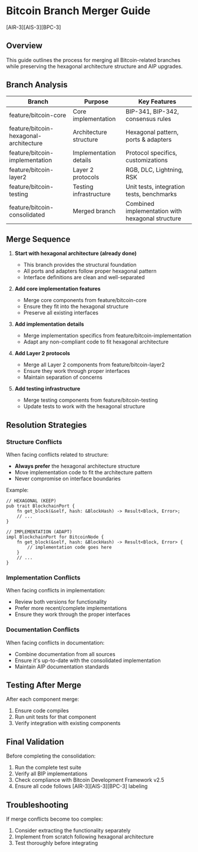 # Bitcoin Branch Merger Guide
[AIR-3][AIS-3][BPC-3]

## Overview

This guide outlines the process for merging all Bitcoin-related branches while preserving the hexagonal architecture structure and AIP upgrades.

## Branch Analysis

| Branch | Purpose | Key Features |
|--------|---------|--------------|
| feature/bitcoin-core | Core implementation | BIP-341, BIP-342, consensus rules |
| feature/bitcoin-hexagonal-architecture | Architecture structure | Hexagonal pattern, ports & adapters |
| feature/bitcoin-implementation | Implementation details | Protocol specifics, customizations |
| feature/bitcoin-layer2 | Layer 2 protocols | RGB, DLC, Lightning, RSK |
| feature/bitcoin-testing | Testing infrastructure | Unit tests, integration tests, benchmarks |
| feature/bitcoin-consolidated | Merged branch | Combined implementation with hexagonal structure |

## Merge Sequence

1. **Start with hexagonal architecture (already done)**
   - This branch provides the structural foundation
   - All ports and adapters follow proper hexagonal pattern
   - Interface definitions are clean and well-separated

2. **Add core implementation features**
   - Merge core components from feature/bitcoin-core
   - Ensure they fit into the hexagonal structure
   - Preserve all existing interfaces

3. **Add implementation details**
   - Merge implementation specifics from feature/bitcoin-implementation
   - Adapt any non-compliant code to fit hexagonal architecture

4. **Add Layer 2 protocols**
   - Merge all Layer 2 components from feature/bitcoin-layer2
   - Ensure they work through proper interfaces
   - Maintain separation of concerns

5. **Add testing infrastructure**
   - Merge testing components from feature/bitcoin-testing
   - Update tests to work with the hexagonal structure

## Resolution Strategies

### Structure Conflicts

When facing conflicts related to structure:
- **Always prefer** the hexagonal architecture structure
- Move implementation code to fit the architecture pattern
- Never compromise on interface boundaries

Example:
```
// HEXAGONAL (KEEP)
pub trait BlockchainPort {
    fn get_block(&self, hash: &BlockHash) -> Result<Block, Error>;
    // ...
}

// IMPLEMENTATION (ADAPT)
impl BlockchainPort for BitcoinNode {
    fn get_block(&self, hash: &BlockHash) -> Result<Block, Error> {
        // implementation code goes here
    }
    // ...
}
```

### Implementation Conflicts

When facing conflicts in implementation:
- Review both versions for functionality
- Prefer more recent/complete implementations
- Ensure they work through the proper interfaces

### Documentation Conflicts

When facing conflicts in documentation:
- Combine documentation from all sources
- Ensure it's up-to-date with the consolidated implementation
- Maintain AIP documentation standards

## Testing After Merge

After each component merge:
1. Ensure code compiles
2. Run unit tests for that component
3. Verify integration with existing components

## Final Validation

Before completing the consolidation:
1. Run the complete test suite
2. Verify all BIP implementations
3. Check compliance with Bitcoin Development Framework v2.5
4. Ensure all code follows [AIR-3][AIS-3][BPC-3] labeling

## Troubleshooting

If merge conflicts become too complex:
1. Consider extracting the functionality separately
2. Implement from scratch following hexagonal architecture
3. Test thoroughly before integrating